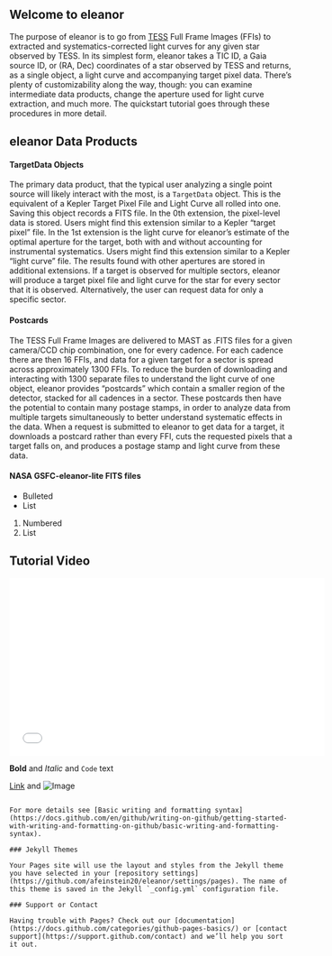 ## Welcome to eleanor

The purpose of eleanor is to go from [TESS](https://heasarc.gsfc.nasa.gov/docs/tess/) Full Frame Images (FFIs) to extracted and systematics-corrected light curves for any given star observed by TESS. In its simplest form, eleanor takes a TIC ID, a Gaia source ID, or (RA, Dec) coordinates of a star observed by TESS and returns, as a single object, a light curve and accompanying target pixel data. There’s plenty of customizability along the way, though: you can examine intermediate data products, change the aperture used for light curve extraction, and much more. The quickstart tutorial goes through these procedures in more detail.


## eleanor Data Products
#### TargetData Objects

The primary data product, that the typical user analyzing a single point source will likely interact with the most, is a `TargetData` object. This is the equivalent of a Kepler Target Pixel File and Light Curve all rolled into one. Saving this object records a FITS file. In the 0th extension, the pixel-level data is stored. Users might find this extension similar to a Kepler “target pixel” file. In the 1st extension is the light curve for eleanor’s estimate of the optimal aperture for the target, both with and without accounting for instrumental systematics. Users might find this extension similar to a Kepler “light curve” file. The results found with other apertures are stored in additional extensions. If a target is observed for multiple sectors, eleanor will produce a target pixel file and light curve for the star for every sector that it is observed. Alternatively, the user can request data for only a specific sector.


#### Postcards

The TESS Full Frame Images are delivered to MAST as .FITS files for a given camera/CCD chip combination, one for every cadence. For each cadence there are then 16 FFIs, and data for a given target for a sector is spread across approximately 1300 FFIs. To reduce the burden of downloading and interacting with 1300 separate files to understand the light curve of one object, eleanor provides “postcards” which contain a smaller region of the detector, stacked for all cadences in a sector. These postcards then have the potential to contain many postage stamps, in order to analyze data from multiple targets simultaneously to better understand systematic effects in the data. When a request is submitted to eleanor to get data for a target, it downloads a postcard rather than every FFI, cuts the requested pixels that a target falls on, and produces a postage stamp and light curve from these data. 


#### NASA GSFC-eleanor-lite FITS files

- Bulleted
- List

1. Numbered
2. List

## Tutorial Video
<iframe width="560" height="315" src="[https://www.youtube.com/embed/dQw4w9WgXcQ](https://www.youtube.com/watch?v=xpvniFrA6V0&t=330s)" frameborder="0" allow="autoplay; encrypted-media" allowfullscreen></iframe>


**Bold** and _Italic_ and `Code` text

[Link](url) and ![Image](src)
```

For more details see [Basic writing and formatting syntax](https://docs.github.com/en/github/writing-on-github/getting-started-with-writing-and-formatting-on-github/basic-writing-and-formatting-syntax).

### Jekyll Themes

Your Pages site will use the layout and styles from the Jekyll theme you have selected in your [repository settings](https://github.com/afeinstein20/eleanor/settings/pages). The name of this theme is saved in the Jekyll `_config.yml` configuration file.

### Support or Contact

Having trouble with Pages? Check out our [documentation](https://docs.github.com/categories/github-pages-basics/) or [contact support](https://support.github.com/contact) and we’ll help you sort it out.
